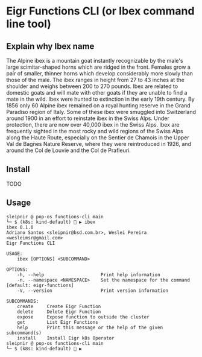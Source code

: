 # Eigr Functions CLI (or Ibex command line tool)

## Explain why Ibex name

The Alpine ibex is a mountain goat instantly recognizable by the male's large scimitar-shaped horns which are ridged in the front. Females grow a pair of smaller, thinner horns which develop considerably more slowly than those of the male. The ibex ranges in height from 27 to 43 inches at the shoulder and weighs between 200 to 270 pounds. Ibex are related to domestic goats and will mate with other goats if they are unable to find a mate in the wild. Ibex were hunted to extinction in the early 19th century. By 1856 only 60 Alpine ibex remained on a royal hunting reserve in the Grand Paradiso region of Italy. Some of these ibex were smuggled into Switzerland around 1900 in an effort to reinstate ibex in the Swiss Alps. Under protection, there are now over 40,000 ibex in the Swiss Alps. Ibex are frequently sighted in the most rocky and wild regions of the Swiss Alps along the Haute Route, especially on the Sentier de Chamois in the Upper Val de Bagnes Nature Reserve, where they were reintroduced in 1926, and around the Col de Louvie and the Col de Prafleuri.

## Install
TODO

## Usage

```shell
sleipnir @ pop-os functions-cli main 
└─ $ (k8s: kind-default) 🚀 ▶ ibex 
ibex 0.1.0
Adriano Santos <sleipnir@bsd.com.br>, Weslei Pereira <wesleimsr@gmail.com>
Eigr Functions CLI

USAGE:
    ibex [OPTIONS] <SUBCOMMAND>

OPTIONS:
    -h, --help                     Print help information
    -n, --namespace <NAMESPACE>    Set the namespace for the command [default: eigr-functions]
    -V, --version                  Print version information

SUBCOMMANDS:
    create     Create Eigr Function
    delete     Delete Eigr Function
    expose     Expose function to outside the cluster
    get        List Eigr Functions
    help       Print this message or the help of the given subcommand(s)
    install    Install Eigr k8s Operator
sleipnir @ pop-os functions-cli main 
└─ $ (k8s: kind-default) 🚀 ▶ 
```